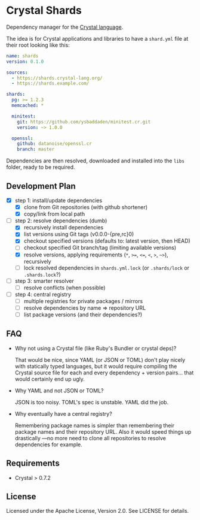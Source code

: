# Crystal Shards

Dependency manager for the [Crystal language](https://crystal-lang.org).

The idea is for Crystal applications and libraries to have a `shard.yml` file
at their root looking like this:

```yaml
name: shards
version: 0.1.0

sources:
  - https://shards.crystal-lang.org/
  - https://shards.example.com/

shards:
  pg: >= 1.2.3
  memcached: *

  minitest:
    git: https://github.com/ysbaddaden/minitest.cr.git
    version: ~> 1.0.0

  openssl:
    github: datanoise/openssl.cr
    branch: master
```

Dependencies are then resolved, downloaded and installed into the `libs` folder,
ready to be required.

## Development Plan

- [x] step 1: install/update dependencies
  - [x] clone from Git repositories (with github shortener)
  - [x] copy/link from local path

- [ ] step 2: resolve dependencies (dumb)
  - [x] recursively install dependencies
  - [x] list versions using Git tags (v0.0.0-{pre,rc}0)
  - [x] checkout specified versions (defaults to: latest version, then HEAD)
  - [ ] checkout specified Git branch/tag (limiting available versions)
  - [x] resolve versions, applying requirements (`*`, `>=`, `<=`, `<`, `>`, `~>`), recursively
  - [ ] lock resolved dependencies in `shards.yml.lock` (or `.shards/lock` or `.shards.lock`?)

- [ ] step 3: smarter resolver
  - [ ] resolve conflicts (when possible)

- [ ] step 4: central registry
  - [ ] multiple registries for private packages / mirrors
  - [ ] resolve dependencies by name => repository URL
  - [ ] list package versions (and their dependencies?)

## FAQ

- Why not using a Crystal file (like Ruby's Bundler or crystal deps)?

  That would be nice, since YAML (or JSON or TOML) don't play nicely with
  statically typed languages, but it would require compiling the Crystal
  source file for each and every dependency + version pairs... that would
  certainly end up ugly.

- Why YAML and not JSON or TOML?

  JSON is too noisy. TOML's spec is unstable. YAML did the job.

- Why eventually have a central registry?

  Remembering package names is simpler than remembering their package names and
  their repository URL. Also it would speed things up drastically —no more need
  to clone all repositories to resolve dependencies for example.

## Requirements

* Crystal > 0.7.2

## License

Licensed under the Apache License, Version 2.0. See LICENSE for details.
